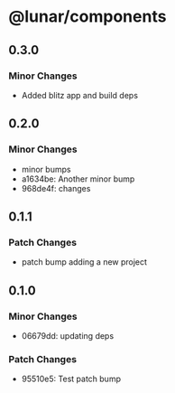 # @lunar/components

## 0.3.0

### Minor Changes

-   Added blitz app and build deps

## 0.2.0

### Minor Changes

-   minor bumps
-   a1634be: Another minor bump
-   968de4f: changes

## 0.1.1

### Patch Changes

-   patch bump adding a new project

## 0.1.0

### Minor Changes

-   06679dd: updating deps

### Patch Changes

-   95510e5: Test patch bump
